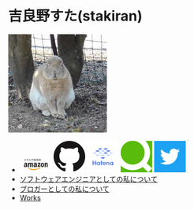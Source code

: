 # 吉良野すた(stakiran)
![avatarhalf](avatar_half.jpg)

- <a href="https://www.amazon.co.jp/吉良野すた/e/B07JLHMBDV" target="_blank"><img src="logo/amazon.png" alt="amazon_logo" width="64" height="32"></a>
    <a href="https://github.com/stakiran" target="_blank"><img src="logo/github.png" alt="github_logo" width="64" height="64"></a>
    <a href="http://profile.hatena.ne.jp/stakiran/" target="_blank"><img src="logo/hatena.svg" alt="hatena_logo" width="64" height="64"></a>
    <a href="https://qiita.com/sta" target="_blank"><img src="logo/qiita.png" alt="qiita_logo" width="64" height="64"></a>
    <a href="https://twitter.com/stakiran2" target="_blank"><img src="logo/twitter.png" alt="twitter_logo" width="64" height="64"></a>
- [ソフトウェアエンジニアとしての私について](about_sta.md)
- [ブロガーとしての私について](about_suta.md)
- [Works](works.md)
